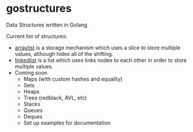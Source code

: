 # gostructures
Data Structures written in Golang.

Current list of structures:
* [arraylist](/arraylist) is a storage mechanism which uses a slice to store multiple values, although hides all of the shifting.
* [linkedlist](/linkedlist) is a list which uses links nodes to each other in order to store multiple values.
* Coming soon
  * Maps (with custom hashes and equality)
  * Sets
  * Heaps
  * Trees (redblack, AVL, etc)
  * Stacks
  * Queues
  * Deques
  * Set up examples for documentation
